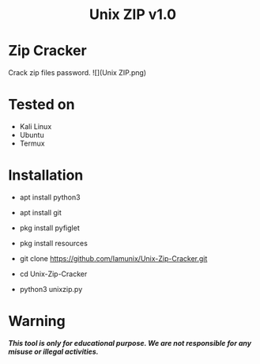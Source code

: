 <h1 align="center">Unix ZIP v1.0</h1>

# Zip Cracker
Crack zip files password.
![](Unix ZIP.png)

# Tested on
- Kali Linux
- Ubuntu
- Termux

# Installation

* apt install python3

* apt install git

* pkg install pyfiglet

* pkg install resources

* git clone https://github.com/Iamunix/Unix-Zip-Cracker.git

* cd Unix-Zip-Cracker

* python3 unixzip.py



# Warning
***This tool is only for educational purpose. We are not responsible for any misuse or illegal activities.***
